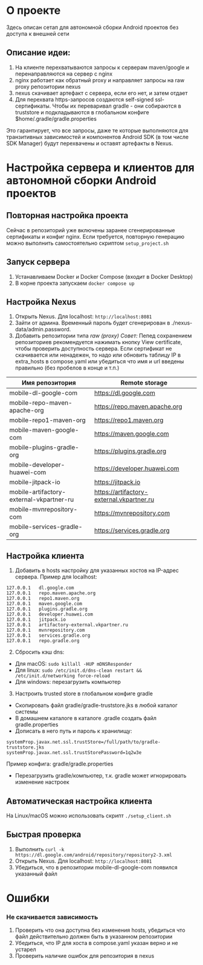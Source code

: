 # О проекте
Здесь описан сетап для автономной сборки Android проектов без доступа к внешней сети

## Описание идеи:
1. На клиенте перехватываются запросы к серверам maven/google и перенаправляются на сервер с nginx
2. nginx работает как обратный proxy и направляет запросы на raw proxy репозитории nexus
3. nexus скачивает артефакт с сервера, если его нет, и затем отдает
4. Для перехвата https-запросов создаются self-signed ssl-сертификаты. Чтобы их переваривал gradle - они собираются в truststore и подкладываются в глобальном конфиге $home/.gradle/gradle.properties

Это гарантирует, что все запросы, даже те которые выполняются для транзитивных зависимостей и компонентов Android SDK (в том числе SDK Manager) будут перехвачены и оставят артефакты в Nexus.

# Настройка сервера и клиентов для автономной сборки Android проектов

## Повторная настройка проекта
Сейчас в репозиторий уже включены заранее сгенерированные сертификаты и конфиг nginx.
Если требуется, повторную генерацию можно выполнить самостоятельно скриптом ```setup_project.sh```

## Запуск сервера
1. Устанавливаем Docker и Docker Compose (входит в Docker Desktop)
2. В корне проекта запускаем ```docker compose up```

## Настройка Nexus
1. Открыть Nexus. Для localhost: ```http://localhost:8081```
2. Зайти от админа. Временный пароль будет сгенерирован в ./nexus-data/admin.password.
3. Добавить репозитории типа *raw (proxy)*
*Совет:* Пепед сохранением репозиториев рекомендуется нажимать кнопку View certificate, чтобы проверить доступность сервера. Если сертификат не скачивается или ненадежен, то надо или обновить таблицу IP в extra_hosts в compose.yaml или убедиться что имя и url введены правильно (без пробелов в конце и т.п.)

|Имя репозитория                         | Remote storage                           |
|----------------------------------------|------------------------------------------|
|mobile-dl-google-com                    | https://dl.google.com                    |
|mobile-repo-maven-apache-org            | https://repo.maven.apache.org            |
|mobile-repo1-maven-org                  | https://repo1.maven.org                  |
|mobile-maven-google-com                 | https://maven.google.com                 |
|mobile-plugins-gradle-org               | https://plugins.gradle.org               |
|mobile-developer-huawei-com             | https://developer.huawei.com             |
|mobile-jitpack-io                       | https://jitpack.io                       |
|mobile-artifactory-external-vkpartner-ru| https://artifactory-external.vkpartner.ru|
|mobile-mvnrepository-com                | https://mvnrepository.com                |
|mobile-services-gradle-org              | https://services.gradle.org              |

## Настройка клиента
1. Добавить в hosts настройку для указанных хостов на IP-адрес сервера.
Пример для localhost:
```
127.0.0.1   dl.google.com
127.0.0.1   repo.maven.apache.org
127.0.0.1   repo1.maven.org
127.0.0.1   maven.google.com
127.0.0.1   plugins.gradle.org
127.0.0.1   developer.huawei.com
127.0.0.1   jitpack.io
127.0.0.1   artifactory-external.vkpartner.ru
127.0.0.1   mvnrepository.com
127.0.0.1   services.gradle.org
127.0.0.1   repo.gradle.org
```
2. Сбросить кэш dns:
- Для macOS: ```sudo killall -HUP mDNSResponder```
- Для linux: ```sudo /etc/init.d/dns-clean restart && /etc/init.d/networking force-reload```
- Для windows: перезагрузить компьютер

3. Настроить trusted store в глобальном конфиге gradle
- Скопировать файл gradle/gradle-truststore.jks в любой каталог системы
- В домашнем каталоге в каталоге .gradle создать файл gradle.properties
- Дописать в него путь и пароль к хранилищу:
```
systemProp.javax.net.ssl.trustStore=/full/path/to/gradle-truststore.jks
systemProp.javax.net.ssl.trustStorePassword=1q2w3e
```
Пример конфига: gradle/gradle.properties
- Перезагрузить gradle/компьютер, т.к. gradle может игнорировать изменение настроек

## Автоматическая настройка клиента
На Linux/macOS можно использовать скрипт ```./setup_client.sh```

## Быстрая проверка
1. Выполнить ```curl -k https://dl.google.com/android/repository/repository2-3.xml```
2. Открыть Nexus. Для localhost: ```http://localhost:8081```
3. Убедиться, что в репозитории mobile-dl-google-com появился указанный файл

# Ошибки
### Не скачивается зависимость
1. Проверить что она доступна без изменения hosts, убедиться что файл действительно должен быть в указанном репозитории
2. Убедиться, что IP для хоста в compose.yaml указан верно и не устарел
3. Проверить наличие ошибок для репозитория в nexus